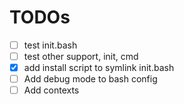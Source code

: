 # TODOs

- [ ] test init.bash
- [ ] test other support, init, cmd
- [x] add install script to symlink init.bash
- [ ] Add debug mode to bash config
- [ ] Add contexts
